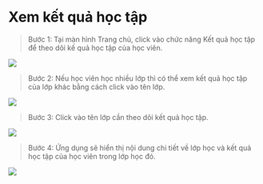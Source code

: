 # Xem kết quả học tập

> Bước 1: Tại màn hình Trang chủ, click vào chức năng Kết quả học tập để theo dõi kế quả học tập của học viên.

![](../.gitbook/assets/image%20%2838%29%20%281%29.png)

> Bước 2: Nếu học viên học nhiều lớp thì có thể xem kết quả học tập của lớp khác bằng cách click vào tên lớp.

![](../.gitbook/assets/image%20%2859%29.png)

> Bước 3: Click vào tên lớp cần theo dõi kết quả học tập.

![](../.gitbook/assets/image%20%2858%29.png)

> Bước 4: Ứng dụng sẽ hiển thị nội dung chi tiết về lớp học và kết quả học tập của học viên trong lớp học đó.

![](../.gitbook/assets/image%20%2831%29.png)

